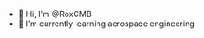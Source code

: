 - 👋 Hi, I’m @RoxCMB
- 🌱 I’m currently learning aerospace engineering 

<!---
RoxCMB/RoxCMB is a ✨ special ✨ repository because its `README.md` (this file) appears on your GitHub profile.
You can click the Preview link to take a look at your changes.
--->
